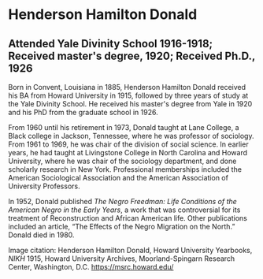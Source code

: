 # Henderson Hamilton Donald
## Attended Yale Divinity School 1916-1918; Received master's degree, 1920; Received Ph.D., 1926

Born in Convent, Louisiana in 1885, Henderson Hamilton Donald received his BA from Howard University in 1915, followed by three years of study at the Yale Divinity School. He received his master's degree from Yale in 1920 and his PhD from the graduate school in 1926. 

From 1960 until his retirement in 1973, Donald taught at Lane College, a Black college in Jackson, Tennessee, where he was professor of sociology. From 1961 to 1969, he was chair of the division of social science. In earlier years, he had taught at Livingstone College in North Carolina and Howard University, where he was chair of the sociology department, and done scholarly research in New York. Professional memberships included the American Sociological Association and the American Association of University Professors.  

In 1952, Donald published *The Negro Freedman: Life Conditions of the American Negro in the Early Years*, a work that was controversial for its treatment of Reconstruction and African American life. Other publications included an article, “The Effects of the Negro Migration on the North.” Donald died in 1980.

Image citation: Henderson Hamilton Donald, Howard University Yearbooks, *NIKH* 1915, Howard University Archives, Moorland-Spingarn Research Center, Washington, D.C. https://msrc.howard.edu/
